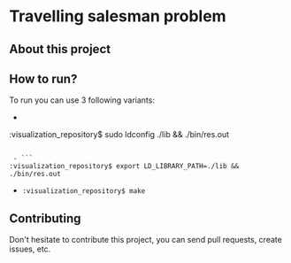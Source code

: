 # Travelling salesman problem

## About this project  

## How to run?

To run you can use 3 following variants:

 - ```
:visualization_repository$ sudo ldconfig ./lib && ./bin/res.out
```

 - ```
:visualization_repository$ export LD_LIBRARY_PATH=./lib && ./bin/res.out
```

 - ```:visualization_repository$ make```

## Contributing

 Don't hesitate to contribute this project, you can send pull requests, create issues, etc.
